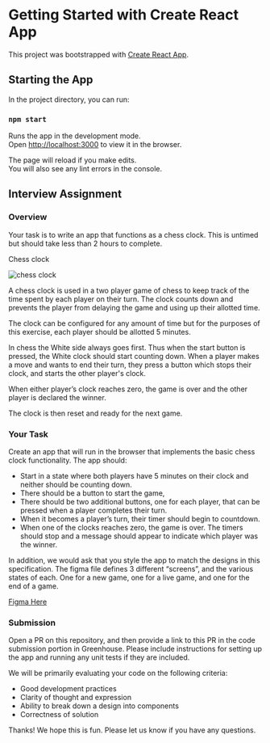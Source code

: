 # Getting Started with Create React App

This project was bootstrapped with [Create React App](https://github.com/facebook/create-react-app).

## Starting the App

In the project directory, you can run:

### `npm start`

Runs the app in the development mode.\
Open [http://localhost:3000](http://localhost:3000) to view it in the browser.

The page will reload if you make edits.\
You will also see any lint errors in the console.

## Interview Assignment

### Overview

Your task is to write an app that functions as a chess clock. This is untimed but should take less than 2 hours to complete.

Chess clock

![chess clock](https://cdn.pixabay.com/photo/2017/03/18/16/19/clock-2154424_1280.png)

A chess clock is used in a two player game of chess to keep track of the time spent by each player on their turn. The clock counts down and prevents the player from delaying the game and using up their allotted time.

The clock can be configured for any amount of time but for the purposes of this exercise, each player should be allotted 5 minutes.

In chess the White side always goes first. Thus when the start button is pressed, the White clock should start counting down. When a player makes a move and wants to end their turn, they press a button which stops their clock, and starts the other player's clock.

When either player’s clock reaches zero, the game is over and the other player is declared the winner.

The clock is then reset and ready for the next game.

### Your Task

Create an app that will run in the browser that implements the basic chess clock functionality. The app should:

- Start in a state where both players have 5 minutes on their clock and neither should be counting down.
- There should be a button to start the game,
- There should be two additional buttons, one for each player, that can be pressed when a player completes their turn.
- When it becomes a player’s turn, their timer should begin to countdown.
- When one of the clocks reaches zero, the game is over. The timers should stop and a message should appear to indicate which player was the winner.

In addition, we would ask that you style the app to match the designs in this specification. The figma file defines 3 different “screens”, and the various states of each. One for a new game, one for a live game, and one for the end of a game.

[Figma Here](https://www.figma.com/file/IeeF31cXCynNDukzzJMNyu/Chess-Clock?node-id=0%3A1)

### Submission

Open a PR on this repository, and then provide a link to this PR in the code submission portion in Greenhouse. Please include instructions for setting up the app and running any unit tests if they are included.

We will be primarily evaluating your code on the following criteria:

- Good development practices
- Clarity of thought and expression
- Ability to break down a design into components
- Correctness of solution

Thanks! We hope this is fun. Please let us know if you have any questions.
